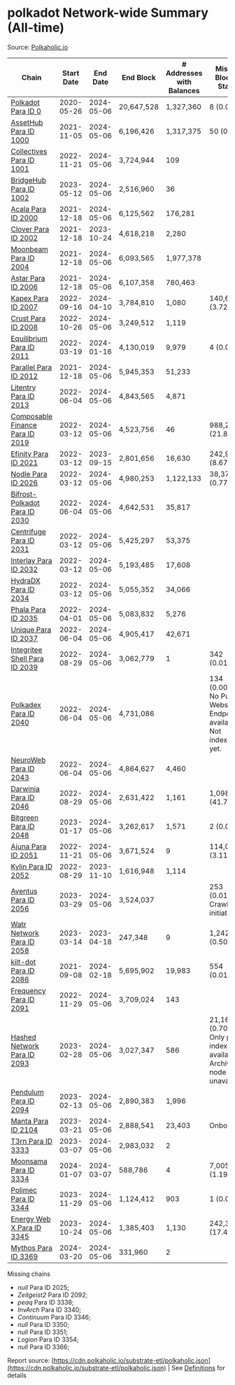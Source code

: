 # polkadot Network-wide Summary (All-time)

Source: [Polkaholic.io](https://polkaholic.io)


| Chain            | Start Date | End Date | End Block | # Addresses with Balances | Missing Blocks / Status |
| ---------------- | ---------- | ---------| --------- | ------------------------- | ----------------------- |
| [Polkadot Para ID 0](/polkadot/0-polkadot) | 2020-05-26 | 2024-05-06 | 20,647,528 |  1,327,360 | 8 (0.00%)  |
| [AssetHub Para ID 1000](/polkadot/1000-assethub) | 2021-11-05 | 2024-05-06 | 6,196,426 |  1,317,375 | 50 (0.00%)  |
| [Collectives Para ID 1001](/polkadot/1001-collectives) | 2022-11-21 | 2024-05-06 | 3,724,944 |  109 |    |
| [BridgeHub Para ID 1002](/polkadot/1002-bridgehub) | 2023-05-12 | 2024-05-06 | 2,516,960 |  36 |    |
| [Acala Para ID 2000](/polkadot/2000-acala) | 2021-12-18 | 2024-05-06 | 6,125,562 |  176,281 |    |
| [Clover Para ID 2002](/polkadot/2002-clover) | 2021-12-18 | 2023-10-24 | 4,618,218 |  2,280 |    |
| [Moonbeam Para ID 2004](/polkadot/2004-moonbeam) | 2021-12-18 | 2024-05-06 | 6,093,565 |  1,977,378 |    |
| [Astar Para ID 2006](/polkadot/2006-astar) | 2021-12-18 | 2024-05-06 | 6,107,358 |  780,463 |    |
| [Kapex Para ID 2007](/polkadot/2007-kapex) | 2022-09-16 | 2024-04-10 | 3,784,810 |  1,080 | 140,668 (3.72%)  |
| [Crust Para ID 2008](/polkadot/2008-crust) | 2022-10-26 | 2024-05-06 | 3,249,512 |  1,119 |    |
| [Equilibrium Para ID 2011](/polkadot/2011-equilibrium) | 2022-03-19 | 2024-01-16 | 4,130,019 |  9,979 | 4 (0.00%)  |
| [Parallel Para ID 2012](/polkadot/2012-parallel) | 2021-12-18 | 2024-05-06 | 5,945,353 |  51,233 |    |
| [Litentry Para ID 2013](/polkadot/2013-litentry) | 2022-06-04 | 2024-05-06 | 4,843,565 |  4,871 |    |
| [Composable Finance Para ID 2019](/polkadot/2019-composable) | 2022-03-12 | 2024-05-06 | 4,523,756 |  46 | 988,229 (21.85%)  |
| [Efinity Para ID 2021](/polkadot/2021-efinity) | 2022-03-12 | 2023-09-15 | 2,801,656 |  16,630 | 242,949 (8.67%)  |
| [Nodle Para ID 2026](/polkadot/2026-nodle) | 2022-03-12 | 2024-05-06 | 4,980,253 |  1,122,133 | 38,374 (0.77%)  |
| [Bifrost-Polkadot Para ID 2030](/polkadot/2030-bifrost) | 2022-06-04 | 2024-05-06 | 4,642,531 |  35,817 |    |
| [Centrifuge Para ID 2031](/polkadot/2031-centrifuge) | 2022-03-12 | 2024-05-06 | 5,425,297 |  53,375 |    |
| [Interlay Para ID 2032](/polkadot/2032-interlay) | 2022-03-12 | 2024-05-06 | 5,193,485 |  17,608 |    |
| [HydraDX Para ID 2034](/polkadot/2034-hydradx) | 2022-03-12 | 2024-05-06 | 5,055,352 |  34,066 |    |
| [Phala Para ID 2035](/polkadot/2035-phala) | 2022-04-01 | 2024-05-06 | 5,083,832 |  5,276 |    |
| [Unique Para ID 2037](/polkadot/2037-unique) | 2022-06-04 | 2024-05-06 | 4,905,417 |  42,671 |    |
| [Integritee Shell Para ID 2039](/polkadot/2039-integritee) | 2022-08-29 | 2024-05-06 | 3,062,779 |  1 | 342 (0.01%)  |
| [Polkadex Para ID 2040](/polkadot/2040-polkadex) | 2022-06-04 | 2024-05-06 | 4,731,086 |   | 134 (0.00%) No Public Websocket Endpoint available: Not indexing yet. |
| [NeuroWeb Para ID 2043](/polkadot/2043-neuroweb) | 2022-06-04 | 2024-05-06 | 4,864,627 |  4,460 |    |
| [Darwinia Para ID 2046](/polkadot/2046-darwinia) | 2022-08-29 | 2024-05-06 | 2,631,422 |  1,161 | 1,098,047 (41.73%)  |
| [Bitgreen Para ID 2048](/polkadot/2048-bitgreen) | 2023-01-17 | 2024-05-06 | 3,262,617 |  1,571 | 2 (0.00%)  |
| [Ajuna Para ID 2051](/polkadot/2051-ajuna) | 2022-11-21 | 2024-05-06 | 3,671,524 |  9 | 114,050 (3.11%)  |
| [Kylin Para ID 2052](/polkadot/2052-kylin) | 2022-08-29 | 2023-11-10 | 1,616,948 |  1,114 |    |
| [Aventus Para ID 2056](/polkadot/2056-aventus) | 2023-03-29 | 2024-05-06 | 3,524,037 |   | 253 (0.01%) Crawling initiated |
| [Watr Network Para ID 2058](/polkadot/2058-watr) | 2023-03-14 | 2023-04-18 | 247,348 |  9 | 1,242 (0.50%)  |
| [kilt-dot Para ID 2086](/polkadot/2086-kilt) | 2021-09-08 | 2024-02-18 | 5,695,902 |  19,983 | 554 (0.01%)  |
| [Frequency Para ID 2091](/polkadot/2091-frequency) | 2022-11-29 | 2024-05-06 | 3,709,024 |  143 |    |
| [Hashed Network Para ID 2093](/polkadot/2093-hashed) | 2023-02-28 | 2024-05-06 | 3,027,347 |  586 | 21,163 (0.70%) Only partial index available: Archive node unavailable |
| [Pendulum Para ID 2094](/polkadot/2094-pendulum) | 2023-02-13 | 2024-05-06 | 2,890,383 |  1,996 |    |
| [Manta Para ID 2104](/polkadot/2104-manta) | 2023-03-21 | 2024-05-06 | 2,888,541 |  23,403 |   Onboarding |
| [T3rn Para ID 3333](/polkadot/3333-t3rn) | 2023-03-07 | 2024-05-06 | 2,983,032 |  2 |    |
| [Moonsama Para ID 3334](/polkadot/3334-moonsama) | 2024-01-07 | 2024-03-07 | 588,786 |  4 | 7,005 (1.19%)  |
| [Polimec Para ID 3344](/polkadot/3344-polimec) | 2023-11-29 | 2024-05-06 | 1,124,412 |  903 | 1 (0.00%)  |
| [Energy Web X Para ID 3345](/polkadot/3345-energywebx) | 2023-10-24 | 2024-05-06 | 1,385,403 |  1,130 | 242,304 (17.49%)  |
| [Mythos Para ID 3369](/polkadot/3369-mythos) | 2024-03-20 | 2024-05-06 | 331,960 |  2 |    |

Missing chains


* *null* Para ID 2025; 
* *Zeitgeist2* Para ID 2092; 
* *peaq* Para ID 3338; 
* *InvArch* Para ID 3340; 
* *Continuum* Para ID 3346; 
* *null* Para ID 3350; 
* *null* Para ID 3351; 
* *Logion* Para ID 3354; 
* *null* Para ID 3366; 

Report source: [https://cdn.polkaholic.io/substrate-etl/polkaholic.json](https://cdn.polkaholic.io/substrate-etl/polkaholic.json) | See [Definitions](/DEFINITIONS.md) for details
